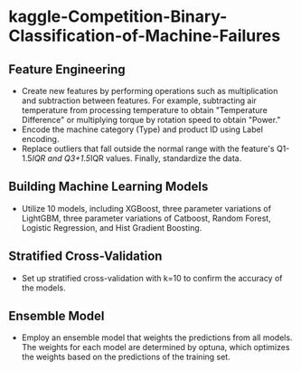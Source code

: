 # kaggle-Competition-Binary-Classification-of-Machine-Failures
## Feature Engineering
* Create new features by performing operations such as multiplication and subtraction between features. For example, subtracting air temperature from processing temperature to obtain "Temperature Difference" or multiplying torque by rotation speed to obtain "Power."
* Encode the machine category (Type) and product ID using Label encoding.
* Replace outliers that fall outside the normal range with the feature's Q1-1.5*IQR and Q3+1.5*IQR values. Finally, standardize the data.

## Building Machine Learning Models
* Utilize 10 models, including XGBoost, three parameter variations of LightGBM, three parameter variations of Catboost, Random Forest, Logistic Regression, and Hist Gradient Boosting.

## Stratified Cross-Validation
* Set up stratified cross-validation with k=10 to confirm the accuracy of the models.

## Ensemble Model 
* Employ an ensemble model that weights the predictions from all models. The weights for each model are determined by optuna, which optimizes the weights based on the predictions of the training set.
